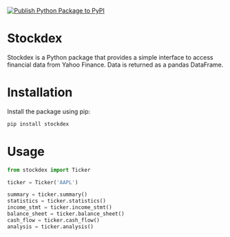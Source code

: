 [![Publish Python Package to PyPI](https://github.com/ahnazary/stockdex/actions/workflows/publish-package.yaml/badge.svg)](https://github.com/ahnazary/stockdex/actions/workflows/publish-package.yaml)

# Stockdex

Stockdex is a Python package that provides a simple interface to access financial data from Yahoo Finance. Data is returned as a pandas DataFrame.

# Installation 

Install the package using pip:

```bash
pip install stockdex
``` 

# Usage

```python
from stockdex import Ticker

ticker = Ticker('AAPL')

summary = ticker.summary()
statistics = ticker.statistics()
income_stmt = ticker.income_stmt()
balance_sheet = ticker.balance_sheet()
cash_flow = ticker.cash_flow()
analysis = ticker.analysis()
```
